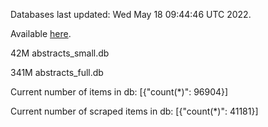 Databases last updated: Wed May 18 09:44:46 UTC 2022. 

Available [here](https://github.com/cbeauhilton/ash-db/releases).


42M	abstracts_small.db

341M	abstracts_full.db

Current number of items in db:
[{"count(*)": 96904}]

Current number of scraped items in db:
[{"count(*)": 41181}]
